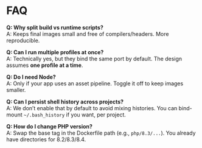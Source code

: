 # FAQ

**Q: Why split build vs runtime scripts?**  
A: Keeps final images small and free of compilers/headers. More reproducible.

**Q: Can I run multiple profiles at once?**  
A: Technically yes, but they bind the same port by default. The design assumes **one profile at a time**.

**Q: Do I need Node?**  
A: Only if your app uses an asset pipeline. Toggle it off to keep images smaller.

**Q: Can I persist shell history across projects?**  
A: We don’t enable that by default to avoid mixing histories. You can bind-mount `~/.bash_history` if you want, per project.

**Q: How do I change PHP version?**  
A: Swap the base tag in the Dockerfile path (e.g., `php/8.3/...`). You already have directories for 8.2/8.3/8.4.